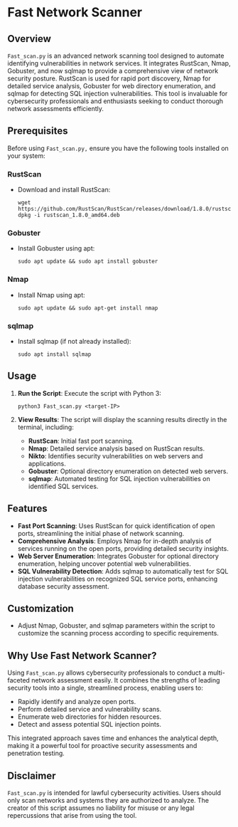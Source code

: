 # Fast Network Scanner

## Overview

`Fast_scan.py` is an advanced network scanning tool designed to automate identifying vulnerabilities in network services. It integrates RustScan, Nmap, Gobuster, and now sqlmap to provide a comprehensive view of network security posture. RustScan is used for rapid port discovery, Nmap for detailed service analysis, Gobuster for web directory enumeration, and sqlmap for detecting SQL injection vulnerabilities. This tool is invaluable for cybersecurity professionals and enthusiasts seeking to conduct thorough network assessments efficiently.

## Prerequisites

Before using `Fast_scan.py,` ensure you have the following tools installed on your system:

### RustScan

- Download and install RustScan:
  ```
  wget https://github.com/RustScan/RustScan/releases/download/1.8.0/rustscan_1.8.0_amd64.deb
  dpkg -i rustscan_1.8.0_amd64.deb
  ```

### Gobuster

- Install Gobuster using apt:
  ```
  sudo apt update && sudo apt install gobuster
  ```

### Nmap

- Install Nmap using apt:
  ```
  sudo apt update && sudo apt-get install nmap
  ```

### sqlmap

- Install sqlmap (if not already installed):
  ```
  sudo apt install sqlmap
  ```

## Usage

1. **Run the Script**: Execute the script with Python 3:
   ```
   python3 Fast_scan.py <target-IP>
   ```

2. **View Results**: The script will display the scanning results directly in the terminal, including:

   - **RustScan**: Initial fast port scanning.
   - **Nmap**: Detailed service analysis based on RustScan results.
   - **Nikto**: Identifies security vulnerabilities on web servers and applications.
   - **Gobuster**: Optional directory enumeration on detected web servers.
   - **sqlmap**: Automated testing for SQL injection vulnerabilities on identified SQL services.

## Features

- **Fast Port Scanning**: Uses RustScan for quick identification of open ports, streamlining the initial phase of network scanning.
- **Comprehensive Analysis**: Employs Nmap for in-depth analysis of services running on the open ports, providing detailed security insights.
- **Web Server Enumeration**: Integrates Gobuster for optional directory enumeration, helping uncover potential web vulnerabilities.
- **SQL Vulnerability Detection**: Adds sqlmap to automatically test for SQL injection vulnerabilities on recognized SQL service ports, enhancing database security assessment.

## Customization

- Adjust Nmap, Gobuster, and sqlmap parameters within the script to customize the scanning process according to specific requirements.

## Why Use Fast Network Scanner?

Using `Fast_scan.py` allows cybersecurity professionals to conduct a multi-faceted network assessment easily. It combines the strengths of leading security tools into a single, streamlined process, enabling users to:

- Rapidly identify and analyze open ports.
- Perform detailed service and vulnerability scans.
- Enumerate web directories for hidden resources.
- Detect and assess potential SQL injection points.

This integrated approach saves time and enhances the analytical depth, making it a powerful tool for proactive security assessments and penetration testing.

## Disclaimer

`Fast_scan.py` is intended for lawful cybersecurity activities. Users should only scan networks and systems they are authorized to analyze. The creator of this script assumes no liability for misuse or any legal repercussions that arise from using the tool.
